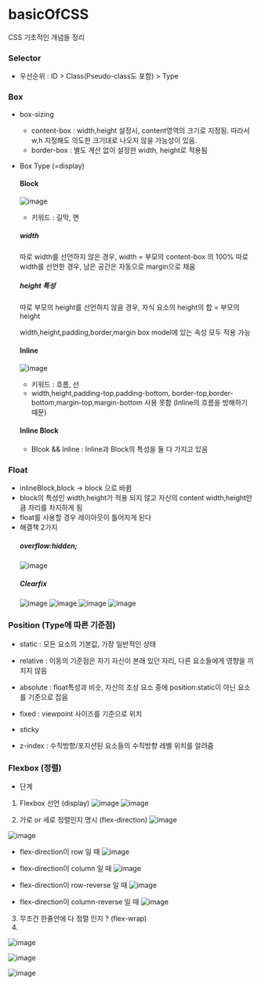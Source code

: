 # basicOfCSS
CSS 기초적인 개념들 정리

### Selector
- 우선순위 : ID > Class(Pseudo-class도 포함) > Type

### Box
- box-sizing 
  - content-box : width,height 설정시, content영역의 크기로 지정됨. 따라서 w,h 지정해도 의도한 크기대로 나오지 않을 가능성이 있음.
  -  border-box : 별도 계산 없이 설정한 width, height로 적용됨

- Box Type (=display)
  #### Block 
    ![image](https://user-images.githubusercontent.com/26318691/124144843-48d1fb00-dac7-11eb-8df3-0ebc76446001.png)
    - 키워드 : 길막, 면
    
     ##### width
     따로 width를 선언하지 않은 경우, width = 부모의 content-box 의 100%
     따로 width를 선언한 경우, 남은 공간은 자동으로 margin으로 채움
    
     ##### height 특성
     따로 부모의 height를 선언하지 않을 경우, 자식 요소의 height의 합 = 부모의 height
    
     width,height,padding,border,margin box model에 있는 속성 모두 적용 가능

  #### Inline
    ![image](https://user-images.githubusercontent.com/26318691/124143917-7bc7bf00-dac6-11eb-9380-ba7ad977594f.png)
    - 키워드 : 흐름, 선
    - width,height,padding-top,padding-bottom, border-top,border-bottom,margin-top,margin-bottom 사용 못함 (Inline의 흐름을 방해하기 때문)

  #### Inline Block
  - Blcok && Inline : Inline과 Block의 특성을 둘 다 가지고 있음 

### Float
- inlineBlock,block -> block 으로 바뀜
- block의 특성인 width,height가 적용 되지 않고 자신의 content width,height만큼 자리를 차지하게 됨
- float를 사용할 경우 레이아웃이 틀어지게 된다
- 해결책 2가지 
  ##### overflow:hidden;
    ![image](https://user-images.githubusercontent.com/26318691/124336979-4d87d380-dbdb-11eb-92d2-76dbbc7c7f7c.png)
  ##### Clearfix
    ![image](https://user-images.githubusercontent.com/26318691/124337164-2b428580-dbdc-11eb-9e92-e530d79764b2.png)
    ![image](https://user-images.githubusercontent.com/26318691/124337246-92f8d080-dbdc-11eb-9d9b-13b4e2ba61a8.png) 
    ![image](https://user-images.githubusercontent.com/26318691/124337284-b02d9f00-dbdc-11eb-86e5-ad0001534c24.png)
    ![image](https://user-images.githubusercontent.com/26318691/124337377-3a760300-dbdd-11eb-90ba-13c9cf53b52c.png)

### Position (Type에 따른 기준점)

- static : 모든 요소의 기본값, 가장 일반적인 상태
- relative : 이동의 기준점은 자기 자신이 본래 있던 자리, 다른 요소들에게 영향을 끼치지 않음 
- absolute : float특성과 비슷, 자신의 조상 요소 중에 position:static이 아닌 요소를 기준으로 잡음
- fixed : viewpoint 사이즈를 기준으로 위치 
- sticky

- z-index : 수직방향/포지션된 요소들의 수직방향 레벨 위치를 알려줌

### Flexbox (정렬)
- 단계
1. Flexbox 선언  (display)
![image](https://user-images.githubusercontent.com/26318691/126856690-a3cbc903-d11a-4d1c-9406-9df04514a60c.png)
![image](https://user-images.githubusercontent.com/26318691/126856713-d0eaedf0-5c75-4118-b87e-8a5b0f297eca.png)

2. 가로 or 세로 정렬인지 명시 (flex-direction)
![image](https://user-images.githubusercontent.com/26318691/126856721-58f0be9c-294b-4fb2-a6e1-bd97c829fa27.png)

![image](https://user-images.githubusercontent.com/26318691/126857181-abafb832-df5a-4b90-a2af-f580841f8f18.png)

- flex-direction이 row 일 때 
  ![image](https://user-images.githubusercontent.com/26318691/126857197-6f408578-59da-4e6e-bfba-9dcf85aada80.png)

- flex-direction이 column 일 때 
  ![image](https://user-images.githubusercontent.com/26318691/126857313-a0743cb2-5bae-47a9-9ef2-9d5caaf9a764.png)

- flex-direction이 row-reverse 일 때
  ![image](https://user-images.githubusercontent.com/26318691/126857437-02ed0f81-4da5-44db-9db0-06bbc0aa39c2.png)

- flex-direction이 column-reverse 일 때 
  ![image](https://user-images.githubusercontent.com/26318691/126857424-53add48a-f68f-4dd5-aa98-69052da6f2d2.png)


3. 무조건 한줄안에 다 정렬 인지 ?  (flex-wrap)
4. 
  ![image](https://user-images.githubusercontent.com/26318691/126857447-de95b120-635a-4c6a-a271-a080ef8928b7.png)
  
  ![image](https://user-images.githubusercontent.com/26318691/126857563-1fc74f8d-e817-4f78-9c9d-a5f49781bbd3.png)

  ![image](https://user-images.githubusercontent.com/26318691/126857521-e7925c49-3887-4a6c-89ab-3371de2fc915.png)

